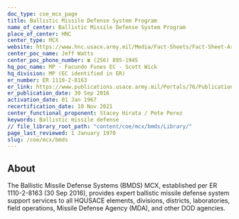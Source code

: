 ```yaml
---
doc_type: coe_mcx_page 
title: Ballistic Missile Defense System Program
name_of_center: Ballistic Missile Defense System Program
place_of_center: HNC
center_type: MCX
website: https://www.hnc.usace.army.mil/Media/Fact-Sheets/Fact-Sheet-Article-View/Article/622664/ballistic-missile-defense/
center_poc_name: Jeff Watts
center_poc_phone_number: ☎ (256) 895-1945
hq_poc_name: MP - Facundo Funes EC - Scott Wick
hq_division: MP (EC identified in ER)
er_number: ER 1110-2-8163
er_link: https://www.publications.usace.army.mil/Portals/76/Publications/EngineerRegulations/ER_1110-2-8163.pdf?ver=zccDjH50M11uFXTio2zR7w%3d%3d
er_publication_date: 30 Sep 2016
activation_date: 01 Jan 1967
recertification_date: 10 Nov 2021
center_functional_proponent: Stacey Hirata / Pete Perez
keywords: Ballistic missile defense
// file_library_root_path: "content/coe/mcx/bmds/Library/" 
page_last_reviewed: 1 January 1970 
slug: /coe/mcx/bmds
---
```


## About 

The Ballistic Missile Defense Systems (BMDS) MCX, established per ER 1110-2-8163 (30 Sep 2016), provides expert ballistic missile defense system support services to all HQUSACE elements, divisions, districts, laboratories, field operations, Missile Defense Agency (MDA), and other DOD agencies. 
